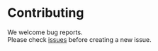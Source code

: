# Contributing

We welcome bug reports.  
Please check [issues](https://github.com/tia-portal-applications/OPC-UA-User-Modelled-Interface/issues) before creating a new issue.